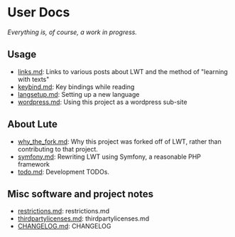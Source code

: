 # User Docs

_Everything is, of course, a work in progress._

## Usage

* [links.md](./links.md): Links to various posts about LWT and the method of "learning with texts"
* [keybind.md](./keybind.md): Key bindings while reading
* [langsetup.md](./langsetup.md): Setting up a new language
* [wordpress.md](./wordpress.md): Using this project as a wordpress sub-site

## About Lute

* [why_the_fork.md](./why_the_fork.md): Why this project was forked off of LWT, rather than contributing to that project.
* [symfony.md](./symfony.md): Rewriting LWT using Symfony, a reasonable PHP framework
* [todo.md](./todo.md): Development TODOs.

## Misc software and project notes

* [restrictions.md](./restrictions.md): restrictions.md
* [thirdpartylicenses.md](./thirdpartylicenses.md): thirdpartylicenses.md
* [CHANGELOG.md](./CHANGELOG.md): CHANGELOG
